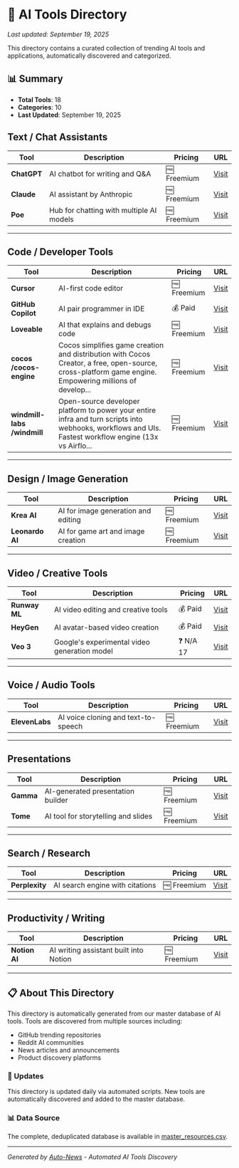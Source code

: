# 🤖 AI Tools Directory

*Last updated: September 19, 2025*

This directory contains a curated collection of trending AI tools and applications, automatically discovered and categorized.

## 📊 Summary
- **Total Tools**: 18
- **Categories**: 10
- **Last Updated**: September 19, 2025

## Text / Chat Assistants

| Tool | Description | Pricing | URL |
|------|-------------|---------|-----|
| **ChatGPT** | AI chatbot for writing and Q&A | 🆓 Freemium | [Visit](https://chat.openai.com) |
| **Claude** | AI assistant by Anthropic | 🆓 Freemium | [Visit](https://claude.ai) |
| **Poe** | Hub for chatting with multiple AI models | 🆓 Freemium | [Visit](https://poe.com) |

---

## Code / Developer Tools

| Tool | Description | Pricing | URL |
|------|-------------|---------|-----|
| **Cursor** | AI-first code editor | 🆓 Freemium | [Visit](https://www.cursor.so) |
| **GitHub Copilot** | AI pair programmer in IDE | 💰 Paid | [Visit](https://github.com/features/copilot) |
| **Loveable** | AI that explains and debugs code | 🆓 Freemium | [Visit](https://lovable.dev) |
| **cocos /cocos-engine** | Cocos simplifies game creation and distribution with Cocos Creator, a free, open-source, cross-platform game engine. Empowering millions of develop... | 🆓 Freemium | [Visit](https://github.com/cocos/cocos-engine) |
| **windmill-labs /windmill** | Open-source developer platform to power your entire infra and turn scripts into webhooks, workflows and UIs. Fastest workflow engine (13x vs Airflo... | 🆓 Freemium | [Visit](https://github.com/windmill-labs/windmill) |

---

## Design / Image Generation

| Tool | Description | Pricing | URL |
|------|-------------|---------|-----|
| **Krea AI** | AI for image generation and editing | 🆓 Freemium | [Visit](https://www.krea.ai) |
| **Leonardo AI** | AI for game art and image creation | 🆓 Freemium | [Visit](https://www.leonardo.ai) |

---

## Video / Creative Tools

| Tool | Description | Pricing | URL |
|------|-------------|---------|-----|
| **Runway ML** | AI video editing and creative tools | 💰 Paid | [Visit](https://runwayml.com) |
| **HeyGen** | AI avatar-based video creation | 💰 Paid | [Visit](https://www.heygen.com) |
| **Veo 3** | Google's experimental video generation model | ❓ N/A 17 | [Visit](https://veo.google) |

---

## Voice / Audio Tools

| Tool | Description | Pricing | URL |
|------|-------------|---------|-----|
| **ElevenLabs** | AI voice cloning and text-to-speech | 🆓 Freemium | [Visit](https://www.elevenlabs.io) |

---

## Presentations

| Tool | Description | Pricing | URL |
|------|-------------|---------|-----|
| **Gamma** | AI-generated presentation builder | 🆓 Freemium | [Visit](https://gamma.app) |
| **Tome** | AI tool for storytelling and slides | 🆓 Freemium | [Visit](https://tome.app) |

---

## Search / Research

| Tool | Description | Pricing | URL |
|------|-------------|---------|-----|
| **Perplexity** | AI search engine with citations | 🆓 Freemium | [Visit](https://www.perplexity.ai) |

---

## Productivity / Writing

| Tool | Description | Pricing | URL |
|------|-------------|---------|-----|
| **Notion AI** | AI writing assistant built into Notion | 🆓 Freemium | [Visit](https://www.notion.so/product/ai) |

---


## 📋 About This Directory

This directory is automatically generated from our master database of AI tools. Tools are discovered from multiple sources including:
- GitHub trending repositories
- Reddit AI communities  
- News articles and announcements
- Product discovery platforms

### 🔄 Updates
This directory is updated daily via automated scripts. New tools are automatically discovered and added to the master database.

### 📊 Data Source
The complete, deduplicated database is available in [master_resources.csv](data/master_resources.csv).

---
*Generated by [Auto-News](https://github.com/yourusername/auto-news) - Automated AI Tools Discovery*
